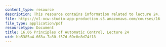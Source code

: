 ```yaml
---
content_type: resource
description: This resource contains information related to lecture 24.
file: https://ol-ocw-studio-app-production.s3.amazonaws.com/courses/16-06-principles-of-automatic-control-fall-2012/bb5385a4663a7a30f57d69c0e8d74f18_MIT16_06F12_Lecture_24.pdf
file_type: application/pdf
resourcetype: Document
title: 16.06 Principles of Automatic Control, Lecture 24
uid: bb5385a4-663a-7a30-f57d-69c0e8d74f18
---
```

